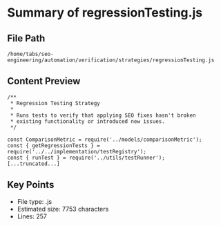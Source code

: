 # Summary of regressionTesting.js
  
## File Path
`/home/tabs/seo-engineering/automation/verification/strategies/regressionTesting.js`

## Content Preview
```
/**
 * Regression Testing Strategy
 * 
 * Runs tests to verify that applying SEO fixes hasn't broken
 * existing functionality or introduced new issues.
 */

const ComparisonMetric = require('../models/comparisonMetric');
const { getRegressionTests } = require('../../implementation/testRegistry');
const { runTest } = require('../utils/testRunner');
[...truncated...]
```

## Key Points
- File type: .js
- Estimated size: 7753 characters
- Lines: 257
